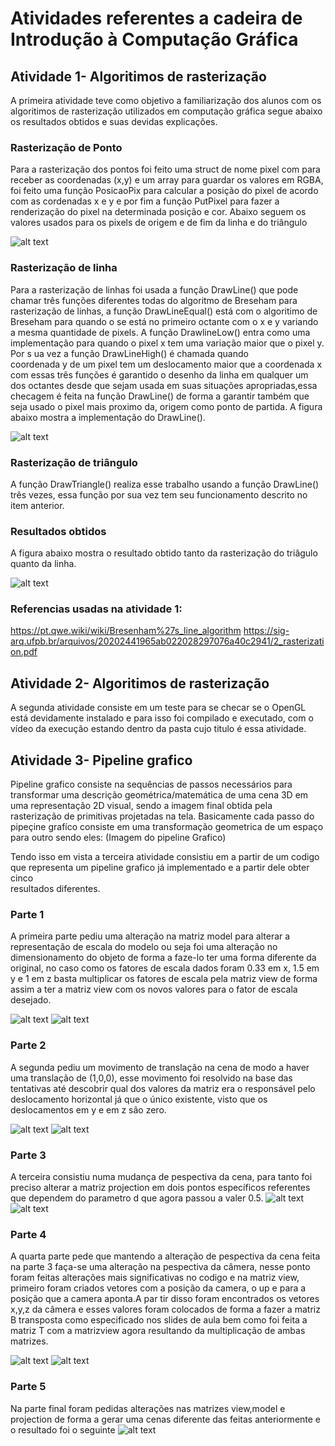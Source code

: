 # Atividades referentes a cadeira de Introdução à Computação Gráfica


## Atividade 1- Algoritimos de rasterização

  A primeira atividade teve como objetivo a familiarização dos alunos com os algoritimos de rasterização utilizados em computação gráfica segue abaixo os resultados obtidos e suas devidas explicações.
  ### Rasterização de Ponto
  Para a rasterização dos pontos foi feito uma struct de nome pixel com para receber as coordenadas (x,y)  e um array para guardar os valores em RGBA, foi feito 
  uma função PosicaoPix para calcular a posição do pixel de acordo com as cordenadas x e y e por fim a função PutPixel para fazer a renderização do pixel na 
  determinada posição e cor. Abaixo seguem os valores usados para os pixels de origem e de fim da linha e do triângulo
  
  
  ![alt text](https://github.com/arnaudmatheus/CGAtividades/blob/master/imgs/WhatsApp%20Image%202020-06-25%20at%2018.40.53.jpeg)
  
  
  
  ### Rasterização de linha
   Para a rasterização de linhas foi usada a função DrawLine() que pode chamar três funções diferentes todas do algoritmo de Breseham para rasterização de linhas, 
  a função DrawLineEqual() está com o algoritimo de Breseham para quando o se está no primeiro octante com o x e y variando a mesma quantidade de pixels. A função
  DrawlineLow() entra como uma implementação para quando o pixel x tem uma variação maior que o pixel y. Por s ua vez a função DrawLineHigh() é chamada quando    
  coordenada y de um pixel tem um deslocamento maior que a coordenada x com essas três funções é garantido o desenho da linha em qualquer um dos octantes desde
  que sejam usada em suas situações apropriadas,essa checagem é feita na função DrawLine() de forma a garantir também que seja usado o pixel mais proximo da,
  origem como ponto de partida. A figura abaixo mostra a implementação do DrawLine().
  
  ![alt text](https://github.com/arnaudmatheus/CGAtividades/blob/master/imgs/WhatsApp%20Image%202020-06-25%20at%2018.40.54%20(1).jpeg)

  
  
  ### Rasterização de triângulo
  A função DrawTriangle() realiza esse trabalho usando a função DrawLine() três vezes, essa função por sua vez tem seu funcionamento descrito no item anterior.
  
  ### Resultados obtidos
  A figura abaixo mostra  o resultado obtido tanto da rasterização do triâgulo quanto da linha.
  
   ![alt text](https://github.com/arnaudmatheus/CGAtividades/blob/master/imgs/WhatsApp%20Image%202020-06-25%20at%2018.40.54.jpeg)

  
  ### Referencias usadas na atividade 1:
  https://pt.qwe.wiki/wiki/Bresenham%27s_line_algorithm
  https://sig-arq.ufpb.br/arquivos/20202441965ab022028297076a40c2941/2_rasterization.pdf


## Atividade 2- Algoritimos de rasterização


   A segunda atividade consiste em um teste para se checar se o OpenGL está devidamente instalado e para isso foi compilado e executado, com o vídeo da execução
  estando dentro da pasta cujo titulo é essa atividade.
  
  
## Atividade 3- Pipeline grafico

  Pipeline grafico consiste na sequências de passos necessários para transformar uma descrição geométrica/matemática de uma cena 3D em uma representação 2D visual, sendo a imagem final obtida pela rasterização de primitivas projetadas na tela. Basicamente cada passo do pipeçine grafíco consiste em uma transformação geometrica de um espaço para outro sendo eles:
  (Imagem do pipeline Grafico)
  
  Tendo isso em vista a terceira atividade consistiu em a partir de um codigo que representa um pipeline grafico já implementado e a partir dele obter cinco  
  resultados diferentes.
  
### Parte 1
 A primeira parte pediu uma alteração na matriz model para alterar a representação de escala do modelo  ou seja foi uma alteração no dimensionamento do objeto
 de forma a faze-lo ter uma forma diferente da original, no caso como os fatores de escala dados foram 0.33 em x, 1.5 em y e 1 em z basta multiplicar os fatores 
 de  escala pela matriz view de forma assim a ter a matriz view com os novos valores para o fator de escala desejado.
 
 ![alt text](https://github.com/arnaudmatheus/CGAtividades/blob/master/imgs/q1code.png)
 ![alt text](https://github.com/arnaudmatheus/CGAtividades/blob/master/imgs/q1result.png)
 
### Parte 2
 A segunda pediu um movimento de translação na cena de modo a haver uma translação de (1,0,0), esse movimento foi resolvido na base das tentativas até descobrir 
 qual dos valores da matriz era o responsável pelo deslocamento horizontal já que o único existente, visto que os deslocamentos em y e em z são zero.
  
 ![alt text](https://github.com/arnaudmatheus/CGAtividades/blob/master/imgs/q2%20code.png)
 ![alt text](https://github.com/arnaudmatheus/CGAtividades/blob/master/imgs/q2result.png)
### Parte 3
A terceira consistiu numa mudança de pespectiva da cena, para tanto foi preciso alterar a matriz projection em dois pontos específicos referentes que dependem do 
parametro d que agora passou a valer 0.5.
![alt text](https://github.com/arnaudmatheus/CGAtividades/blob/master/imgs/q3code.png)
![alt text](https://github.com/arnaudmatheus/CGAtividades/blob/master/imgs/at3result.png)
### Parte 4
A quarta parte pede que mantendo a alteração de pespectiva da cena feita na parte 3 faça-se uma alteração na pespectiva da câmera, nesse ponto foram feitas 
alterações mais significativas no codigo e na matriz view, primeiro foram criados vetores com a posição da camera, o up e para a posição que a camera aponta.A par
tir disso foram encontrados os vetores x,y,z da câmera e esses valores foram colocados de forma a fazer a matriz B transposta como especificado nos slides de aula 
bem como foi feita a matriz T com a matrizview agora resultando da multiplicação de ambas matrizes.

![alt text](https://github.com/arnaudmatheus/CGAtividades/blob/master/imgs/at4code.png)
![alt text](https://github.com/arnaudmatheus/CGAtividades/blob/master/imgs/at4res.png) 

### Parte 5
Na parte final foram pedidas alterações nas matrizes view,model e projection de forma a gerar uma cenas diferente das feitas anteriormente e o resultado foi o 
seguinte
![alt text](https://github.com/arnaudmatheus/CGAtividades/blob/master/imgs/q5.png)
